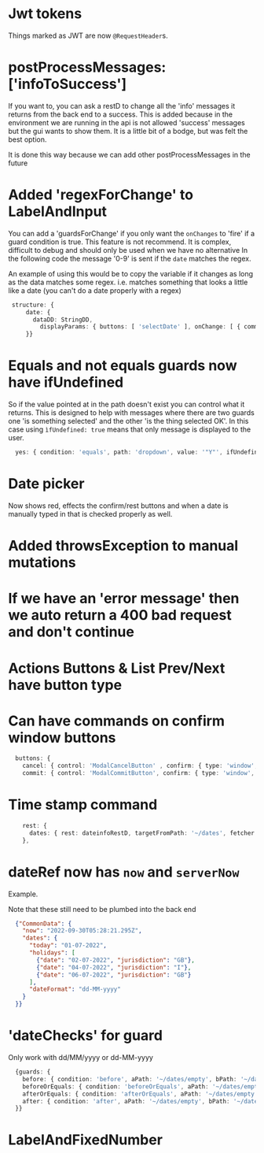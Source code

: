 # Jwt tokens
Things marked as JWT are now `@RequestHeader`s.

#  postProcessMessages: ['infoToSuccess']
If you want to, you can ask a restD to change all the 'info' messages it returns from the back end to a success. This is
added because in the environment we are running in the api is not allowed 'success' messages but the gui wants to show them.
It is a little bit of a bodge, but was felt the best option. 

It is done this way because we can add other postProcessMessages in the future

# Added 'regexForChange' to LabelAndInput 
You can add a 'guardsForChange' if you only want the `onChanges` to 'fire' if a guard condition is true. 
This feature is not recommend. It is complex, difficult to debug and should only be used when we have no alternative
In the following code the message '0-9' is sent if the `date` matches the regex. 

An example of using this would be to copy the variable if it changes as long as the data matches some regex. i.e. matches something that looks a little like a
date (you can't do a date properly with a regex)
 ```typescript
  structure: {
      date: {
        dataDD: StringDD,
          displayParams: { buttons: [ 'selectDate' ], onChange: [ { command: 'message', msg: '0-9' } ], regexForChange: '<put the reg ex here>' }
      }}
```

# Equals and not equals guards now have ifUndefined

So if the value pointed at in the path doesn't exist you can control what it returns. This is designed to help with messages where there are two 
guards one 'is something selected' and the other 'is the thing selected OK'. In this case using `ìfUndefined: true` means that only message is displayed to the user.
```typescript
  yes: { condition: 'equals', path: 'dropdown', value: '"Y"', ifUndefined: true, message: 'Select Yes to enable' },
```

# Date picker
Now shows red, effects the confirm/rest buttons and when a date is manually typed in that is checked properly as well.

# Added throwsException to manual mutations

# If we have an 'error message' then we auto return a 400 bad request and don't continue

# Actions Buttons & List Prev/Next have button type

# Can have commands on confirm window buttons

```typescript
  buttons: {
    cancel: { control: 'ModalCancelButton' , confirm: { type: 'window', title: 'The title for the cancel'  , showCancelButton: false }},
    commit: { control: 'ModalCommitButton', confirm: { type: 'window', confirmCommands: {command: 'message', msg: 'canceling'}, cancelCommands: {command: 'message', msg: 'not canceling'}  , showCancelButton: true } }

```

# Time stamp command
```typescript
    rest: {
      dates: { rest: dateinfoRestD, targetFromPath: '~/dates', fetcher: true, postFetchCommands: { command: 'timestamp', path: '/CommonData/now' } }
    },
```

# dateRef now has `now` and `serverNow`
Example.

Note that these still need to be plumbed into the back end
```json
  {"CommonData": {
    "now": "2022-09-30T05:28:21.295Z",
    "dates": {
      "today": "01-07-2022",
      "holidays": [
        {"date": "02-07-2022", "jurisdiction": "GB"},
        {"date": "04-07-2022", "jurisdiction": "I"},
        {"date": "06-07-2022", "jurisdiction": "GB"}
      ],
      "dateFormat": "dd-MM-yyyy"
    }
  }}
```



#   'dateChecks' for guard
Only work with dd/MM/yyyy or dd-MM-yyyy
```typescript
  {guards: {
    before: { condition: 'before', aPath: '~/dates/empty', bPath: '~/dates/value'},
    beforeOrEquals: { condition: 'beforeOrEquals', aPath: '~/dates/empty', bPath: '~/dates/value' },
    afterOrEquals: { condition: 'afterOrEquals', aPath: '~/dates/empty', bPath: '~/dates/value' },
    after: { condition: 'after', aPath: '~/dates/empty', bPath: '~/dates/value'},
  }}
```

# LabelAndFixedNumber

